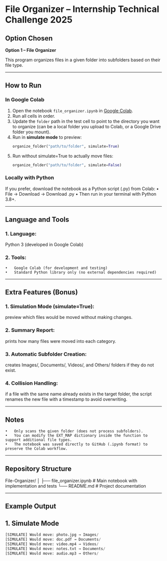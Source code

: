# File Organizer – Internship Technical Challenge 2025

## Option Chosen
**Option 1 – File Organizer**

This program organizes files in a given folder into subfolders based on their file type.

---

## How to Run

### In Google Colab
1. Open the notebook `file_organizer.ipynb` in [Google Colab](https://colab.research.google.com/).
2. Run all cells in order.
3. Update the `folder` path in the test cell to point to the directory you want to organize (can be a local folder you upload to Colab, or a Google Drive folder you mount).
4. Run in **simulate mode** to preview:
   ```python
   organize_folder("path/to/folder", simulate=True)
5. Run without simulate=True to actually move files:
   ```python
   organize_folder("path/to/folder", simulate=False)

### Locally with Python
If you prefer, download the notebook as a Python script (.py) from Colab:
	•	File → Download → Download .py
	•	Then run in your terminal with Python 3.8+.
 
 ---

## Language and Tools
### 1. Language: 
Python 3 (developed in Google Colab)
### 2. Tools:
	•	Google Colab (for development and testing)
	•	Standard Python library only (no external dependencies required)

---

## Extra Features (Bonus)
### 1. Simulation Mode (simulate=True): 
preview which files would be moved without making changes.
### 2. Summary Report: 
prints how many files were moved into each category.
### 3. Automatic Subfolder Creation: 
creates Images/, Documents/, Videos/, and Others/ folders if they do not exist.
### 4. Collision Handling: 
if a file with the same name already exists in the target folder, the script renames the new file with a timestamp to avoid overwriting.

---

## Notes
	•	Only scans the given folder (does not process subfolders).
	•	You can modify the EXT_MAP dictionary inside the function to support additional file types.
	•	The notebook was saved directly to GitHub (.ipynb format) to preserve the Colab workflow.

---

## Repository Structure
File-Organizer/
│
├── file_organizer.ipynb   # Main notebook with implementation and tests
└── README.md              # Project documentation

---

## Example Output

  ## 1. Simulate Mode

```python
[SIMULATE] Would move: photo.jpg → Images/
[SIMULATE] Would move: doc.pdf → Documents/
[SIMULATE] Would move: video.mp4 → Videos/
[SIMULATE] Would move: notes.txt → Documents/
[SIMULATE] Would move: audio.mp3 → Others/

